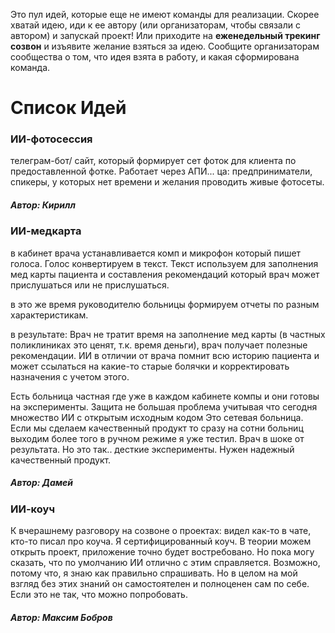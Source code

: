 Это пул идей, которые еще не имеют команды для реализации. Скорее хватай идею, иди к ее автору (или организаторам, чтобы связали с автором) и запускай проект! Или приходите на **еженедельный трекинг созвон** и изъявите желание взяться за идею. Сообщите организаторам сообщества о том, что идея взята в работу, и какая сформирована команда. 

# Список Идей

### ИИ-фотосессия
телеграм-бот/ сайт, который формирует сет фоток для клиента по предоставленной фотке. Работает через АПИ...
ца: предприниматели, спикеры, у которых нет времени и желания проводить живые фотосеты. 
##### Автор: Кирилл


### ИИ-медкарта

в кабинет врача устанавливается комп и микрофон который пишет голоса. Голос конвертируем в текст. Текст используем для заполнения мед карты пациента и составления рекомендаций который врач может прислушаться или не прислушаться. 

в это же время руководителю больницы формируем отчеты по разным характеристикам.

в результате: Врач не тратит время на заполнение мед карты (в частных поликлиниках это ценят, т.к. время деньги), врач получает полезные рекомендации. ИИ в отличии от врача помнит всю историю пациента и может ссылаться на какие-то старые болячки и корректировать назначения с учетом этого. 

Есть больница частная где уже в каждом кабинете компы и они готовы на эксперименты. Защита не большая проблема учитывая что сегодня множество ИИ с открытым исходным кодом
Это сетевая больница. Если мы сделаем качественный продукт то сразу на сотни больниц выходим
более того в ручном режиме я уже тестил. Врач в шоке от результата. Но это так.. десткие эксперименты. Нужен надежный качественный продукт.

##### Автор: Дамей


### ИИ-коуч

К вчерашнему разговору на созвоне о проектах: видел как-то в чате, кто-то писал про коуча. Я сертифицированный коуч. В теории можем открыть проект, приложение точно будет востребовано. Но пока могу сказать, что по умолчанию ИИ отлично с этим справляется. Возможно, потому что, я знаю как правильно спрашивать. Но в целом на мой взгляд без этих знаний он самостоятелен и полноценен сам по себе. Если это не так, что можно попробовать.
##### Автор: Максим Бобров